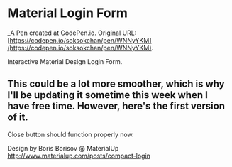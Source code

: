 # Material Login Form
 _A Pen created at CodePen.io. Original URL: [https://codepen.io/soksokchan/pen/WNNyYKM](https://codepen.io/soksokchan/pen/WNNyYKM).

 Interactive Material Design Login Form.

This could be a lot more smoother, which is why I'll be updating it sometime this week when I have free time. However, here's the first version of it.
-- 
Close button should function properly now.

Design by Boris Borisov @ MaterialUp
http://www.materialup.com/posts/compact-login